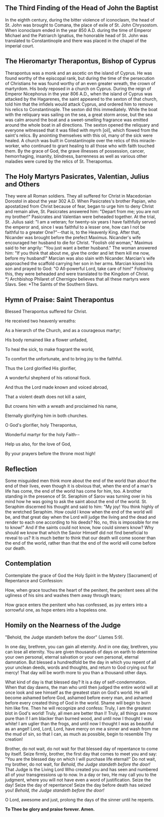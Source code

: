## The Third Finding of the Head of John the Baptist

In the eighth century, during the bitter violence of iconoclasm, the head of St. John was brought to Comana, the place of exile of St. John Chrysostom. When iconoclasm ended in the year 850 A.D. during the time of Emperor Michael and the Patriarch Ignatius, the honorable head of St. John was translated to Constantinople and there was placed in the chapel of the imperial court.


## The Hieromartyr Therapontus, Bishop of Cyprus

Therapontus was a monk and an ascetic on the island of Cyprus. He was found worthy of the episcopal rank, but during the time of the persecution of Christians he was found worthy of an even greater wreath, the crown of martyrdom. His body reposed in a church on Cyprus. During the reign of Emperor Nicephorus in the year 806 A.D., when the island of Cyprus was attacked by the Hagarenes, the saint appeared to the sexton of that church, told him that the infidels would attack Cyprus, and ordered him to remove his relics to Constantinople. The sexton did this immediately. While the boat with the reliquary was sailing on the sea, a great storm arose, but the sea was calm around the boat and a sweet-smelling fragrance was emitted around the whole boat in all directions. The sexton opened the reliquary and everyone witnessed that it was filled with myrrh [oil], which flowed from the saint's relics. By anointing themselves with this oil, many of the sick were healed. A church was built in Constantinople over the relics of this miracle-worker, who continued to grant healing to all those who with faith touched them. By the grace of God, the grave illnesses of possession, cancer, hemorrhaging, insanity, blindness, barrenness as well as various other maladies were cured by the relics of St. Therapontus.


## The Holy Martyrs Pasicrates, Valentian, Julius and Others

They were all Roman soldiers. They all suffered for Christ in Macedonian Dorostol in about the year 302 A.D. When Pasicrates's brother Papian, who apostatized from Christ because of fear, began to urge him to deny Christ and remain alive, St. Pasicrates answered him: "Depart from me; you are not my brother!" Pasicrates and Valentian were beheaded together. At the trial, St. Julius said: "I am a veteran; for twenty-six years I have faithfully served the emperor and, since I was faithful to a lesser one, how can I not be faithful to a greater One?"--that is, to the Heavenly King. After that, Nicander was brought before the prefect Maximus. Nicander's wife encouraged her husband to die for Christ. "Foolish old woman," Maximus said to her angrily: "You just want a better husband." The woman answered him: "If you think that about me, give the order and let them kill me now, before my husband!" Marcian was also slain with Nicander. Marcian's wife approached the scaffold carrying her son in her arms. Marcian kissed his son and prayed to God: "O All-powerful Lord, take care of him!" Following this, they were beheaded and were translated to the Kingdom of Christ.  
*) Archbishop Philaret of Chernigov believes that all these martyrs were Slavs. See: *The Saints of the Southern Slavs.


## Hymn of Praise: Saint Therapontus

Blessed Therapontus suffered for Christ.  

He received two heavenly wreaths:  

As a hierarch of the Church, and as a courageous martyr;  

His body remained like a flower unfaded,  

To heal the sick, to make fragrant the world,  

To comfort the unfortunate, and to bring joy to the faithful.  

Thus the Lord glorified His glorifier,  

A wonderful shepherd of his rational flock.  

And thus the Lord made known and voiced abroad,  

That a violent death does not kill a saint,  

But crowns him with a wreath and proclaimed his name,  

Eternally glorifying him in both churches.  

O God's glorifier, holy Therapontus,  

Wonderful martyr for the holy Faith--  

Help us also, for the love of God,  

By your prayers before the throne most high!  


## Reflection

Some misguided men think more about the end of the world than about the end of their lives, even though it is obvious that, when the end of a man's life has come, the end of the world has come for him, too. A brother standing in the presence of St. Seraphim of Sarov was turning over in his mind how he was going to ask the saint about the end of the world. St. Seraphim discerned his thought and said to him: "My joy! You think highly of the wretched Seraphim. How could I know when the end of the world will be, and that great day when the Lord will judge the living and the dead and render to each one according to his deeds? No, no, this is impossible for me to know!" And if the saints could not know, how could sinners know? Why should we know that which the Savior Himself did not find beneficial to reveal to us? It is much better to think that our death will come sooner than the end of the world, rather than that the end of the world will come before our death.


## Contemplation

Contemplate the grace of God the Holy Spirit in the Mystery [Sacrament] of Repentance and Confession:  

How, when grace touches the heart of the penitent, the penitent sees all the ugliness of his sins and washes them away through tears;  

How grace enters the penitent who has confessed, as joy enters into a sorrowful one, as hope enters into a hopeless one.  


## Homily on the Nearness of the Judge

"Behold, the Judge standeth before the door" (James 5:9).  

In one day, brethren, you can gain all eternity. And in one day, brethren, you can lose all eternity. You are given thousands of days on earth to determine your own personal, eternal salvation or your own personal, eternal damnation. But blessed a hundredfold be the day in which you repent of all your unclean deeds, words and thoughts, and return to God crying out for mercy! That day will be worth more to you than a thousand other days.  

What kind of day is that blessed day? It is a day of self-condemnation. When that day dawns, the man who until then judged the entire world will at once look and see himself as the greatest stain on God's world. He will become ashamed before God, ashamed before every man, and ashamed before every created thing of God in the world. Shame will begin to burn him like fire. Then he will recognize and confess: Truly, I am the greatest blot in God's world! Truly, all men are better than I! Truly, all things are more pure than I! I am blacker than burned wood, and until now I thought I was white! I am uglier than the frogs, and until now I thought I was as beautiful as an angel! Lord, Lord, Lord, have mercy on me a sinner and wash from me the mud of sin, so that I can, as much as possible, begin to resemble Thy creation!  

Brother, do not wait, do not wait for that blessed day of repentance to come by itself. Seize firmly, brother, the first day that comes to meet you and say: "You are the blessed day on which I will purchase life eternal!" Do not wait, my brother, do not wait, for *Behold, the Judge standeth before the door!* That Judge is the Living Lord Who created you and has seen and numbered all of your transgressions up to now. In a day or two, He may call you to the judgment, where you will not have even a word of justification. Seize the day! Seize the day of repentance! Seize the day before death has seized you! *Behold, the Judge standeth before the door!*  

O Lord, awesome and just, prolong the days of the sinner until he repents.  

**To Thee be glory and praise forever. Amen.**
